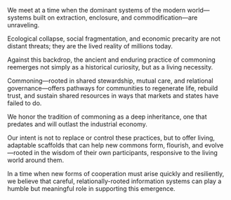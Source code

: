 We meet at a time when the dominant systems of the modern world—systems built on extraction, enclosure, and commodification—are unraveling.

Ecological collapse, social fragmentation, and economic precarity are not distant threats; they are the lived reality of millions today.

Against this backdrop, the ancient and enduring practice of commoning reemerges not simply as a historical curiosity, but as a living necessity.

Commoning—rooted in shared stewardship, mutual care, and relational governance—offers pathways for communities to regenerate life, rebuild trust, and sustain shared resources in ways that markets and states have failed to do.

We honor the tradition of commoning as a deep inheritance, one that predates and will outlast the industrial economy.

Our intent is not to replace or control these practices, but to offer living, adaptable scaffolds that can help new commons form, flourish, and evolve—rooted in the wisdom of their own participants, responsive to the living world around them.

In a time when new forms of cooperation must arise quickly and resiliently, we believe that careful, relationally-rooted information systems can play a humble but meaningful role in supporting this emergence.